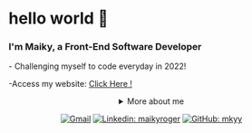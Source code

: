 <h1 align="left">hello world 👋</h1>
<h3 align="left">I'm Maiky, a Front-End Software Developer</h3>


<p>- Challenging myself to code everyday in 2022! </p>
<p>-Access my website: <a rel="noreferrer" href="https://mkyy.vercel.app" target="_blank">Click Here !</a></p>
<div align='center'>
  

<details>
  <summary>More about me </summary>
<div align="left">
 
``` js
const maiky = {
    personal: {
        fullName: 'Maiky Roger',
        birthDate: '2000-01-01',
        pronouns: 'he' | 'him',
        interests: ['music', 'games', 'language learning', 'movies'],
        motivation: [
            'Build cool stuff for web',
            'Help improving diversity and inclusion',
            'Making life easier and smarter through technology',
        ],
    },
    technical: {
        technologies: {
            frontEnd: {
                Javascript: ['Vanilla JS', 'React', 'Next.js', 'Typescript'],
                HTML: ['HTML5', 'Semantic HTML', 'DOM'],
                CSS: ['sass', 'styled-components', 'Bootstrap', 'Material-UI'],
            },
            backEnd: {
                Javascript: ['Node.js']
            },
            architecture: ['Single Page Applications','Server Side Rendering', 'Static Site Generation', 'Singleton', 'Mobile First', 'REST', 'OOP'],
        },
    }
}
```
  </div>
</details>

[![Gmail](https://img.shields.io/twitter/url?label=email&logo=gmail&style=social&url=http%3A%2F%2Fmailto%3Amaikyrg9%40gmail.com)](mailto:maikyrg9@gmail.com)
[![Linkedin: maikyroger](https://img.shields.io/badge/-maikyroger-blue?style=flat-square&logo=Linkedin&logoColor=white&link=https://www.linkedin.com/in/maikyroger/)](https://www.linkedin.com/in/maikyroger/)
[![GitHub: mkyy](https://img.shields.io/github/followers/mkyy?label=follow&style=social)](https://github.com/mkyy)
  

</div>

